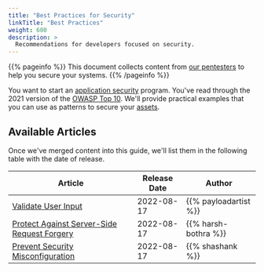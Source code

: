```yaml
---
title: "Best Practices for Security"
linkTitle: "Best Practices"
weight: 600
description: >
  Recommendations for developers focused on security.
---
```


{{% pageinfo %}}
This document collects content from [our pentesters](https://cobalt.io/our-pentesters) to
help you secure your systems.
{{% /pageinfo %}}

You want to start an [application security](../getting-started/glossary/#application-security-appsec)
program. You've read through the 2021 version of the [OWASP Top 10](https://owasp.org/Top10/).
We'll provide practical examples that you can use as patterns to secure your
[assets](../getting-started/glossary/#assets).

<!-- Plan: set up subdirectories based on each OWASP Top 10 entry. Add an `_index.md` file, with a brief description from https://owasp.org/Top10/ and add each article in that subdirectory -->
<!-- Keep the first articles in the "top-level" BestPractices subdirectory,
until we have enough articles to actually organize. -->

## Available Articles

Once we've merged content into this guide, we'll list them in the following table with the
date of release.

| Article                                                              | Release Date | Author                |
|----------------------------------------------------------------------|--------------|-----------------------|
| [Validate User Input](./akhan_input_validation)                      | 2022-08-17   | {{% payloadartist %}} |
| [Protect Against Server-Side Request Forgery](./defend-against-ssrf) | 2022-08-17   | {{% harsh-bothra %}}  |
| [Prevent Security Misconfiguration](./prevent-security-misconfig)              | 2022-08-17   | {{% shashank %}}      |

